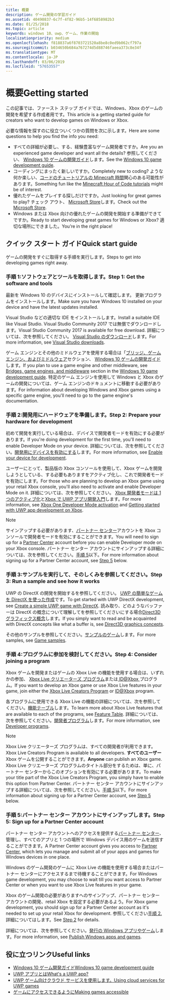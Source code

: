 ```yaml
---
title: 概要
description: ゲーム開発の学習ガイド
ms.assetid: 40490837-6c7f-4f82-96b5-14f6858982b3
ms.date: 01/25/2018
ms.topic: article
keywords: windows 10、uwp、ゲーム、作業の開始
localizationpriority: medium
ms.openlocfilehash: f818837a6f8703721520a8be8c0ed9b062cf797a
ms.sourcegitcommit: b034650b684a767274d5d88746faeea373c8e34f
ms.translationtype: MT
ms.contentlocale: ja-JP
ms.lasthandoff: 03/06/2019
ms.locfileid: "57653557"
---
```

# <a name="getting-started"></a><span data-ttu-id="36c23-104">概要</span><span class="sxs-lookup"><span data-stu-id="36c23-104">Getting started</span></span>

<span data-ttu-id="36c23-105">この記事では、ファースト ステップ ガイドでは、Windows、Xbox のゲームの開発を希望する作成者用です。</span><span class="sxs-lookup"><span data-stu-id="36c23-105">This article is a getting started guide for creators who want to develop games on Windows or Xbox.</span></span> 

<span data-ttu-id="36c23-106">必要な情報を探すのに役立ついくつかの質問を次に示します。</span><span class="sxs-lookup"><span data-stu-id="36c23-106">Here are some questions to help you find the info you need:</span></span>
* <span data-ttu-id="36c23-107">すべての詳細が必要し、する、経験豊富なゲーム開発者ですか。</span><span class="sxs-lookup"><span data-stu-id="36c23-107">Are you an experienced game developer and want all the details?</span></span> <span data-ttu-id="36c23-108">参照してください、 [Windows 10 ゲームの開発ガイド](e2e.md)します。</span><span class="sxs-lookup"><span data-stu-id="36c23-108">See the [Windows 10 game development guide](e2e.md).</span></span>
* <span data-ttu-id="36c23-109">コーディングにまったく新しいですか。</span><span class="sxs-lookup"><span data-stu-id="36c23-109">Completely new to coding?</span></span> <span data-ttu-id="36c23-110">ような何か楽しい、[コードのチュートリアルの Minecraft 時間](https://code.org/minecraft)関心のある可能性があります。</span><span class="sxs-lookup"><span data-stu-id="36c23-110">Something fun like the [Minecraft Hour of Code tutorials](https://code.org/minecraft) might be of interest.</span></span>
* <span data-ttu-id="36c23-111">優れたゲームをプレイする探しだけですか。</span><span class="sxs-lookup"><span data-stu-id="36c23-111">Just looking for great games to play?</span></span> <span data-ttu-id="36c23-112">チェック アウト、 [Microsoft Store](https://www.microsoft.com/store)します。</span><span class="sxs-lookup"><span data-stu-id="36c23-112">Check out the [Microsoft Store](https://www.microsoft.com/store).</span></span>
* <span data-ttu-id="36c23-113">Windows または Xbox 向けの優れたゲームの開発を開始する準備ができてですか。</span><span class="sxs-lookup"><span data-stu-id="36c23-113">Ready to start developing great games for Windows or Xbox?</span></span>  <span data-ttu-id="36c23-114">適切な場所にできました。</span><span class="sxs-lookup"><span data-stu-id="36c23-114">You’re in the right place!</span></span>

## <a name="quick-start-guide"></a><span data-ttu-id="36c23-115">クイック スタート ガイド</span><span class="sxs-lookup"><span data-stu-id="36c23-115">Quick start guide</span></span>

<span data-ttu-id="36c23-116">ゲームの開発をすぐに取得する手順を実行します。</span><span class="sxs-lookup"><span data-stu-id="36c23-116">Steps to get into developing games right away.</span></span>

### <a name="step-1-get-the-software-and-tools"></a><span data-ttu-id="36c23-117">手順 1:ソフトウェアとツールを取得します。</span><span class="sxs-lookup"><span data-stu-id="36c23-117">Step 1: Get the software and tools</span></span>

<span data-ttu-id="36c23-118">最新を Windows 10 のデバイスにインストールして確認します。 更新プログラムをインストールします。</span><span class="sxs-lookup"><span data-stu-id="36c23-118">Make sure you have Windows 10 installed on your device and have the latest updates installed.</span></span>

<span data-ttu-id="36c23-119">Visual Studio などの適切な IDE をインストールします。</span><span class="sxs-lookup"><span data-stu-id="36c23-119">Install a suitable IDE like Visual Studio.</span></span> <span data-ttu-id="36c23-120">Visual Studio Community 2017 では無償でダウンロードします。</span><span class="sxs-lookup"><span data-stu-id="36c23-120">Visual Studio Community 2017 is available for free download.</span></span> <span data-ttu-id="36c23-121">詳細については、次を参照してください。 [Visual Studio のダウンロード](https://www.visualstudio.com/downloads/)します。</span><span class="sxs-lookup"><span data-stu-id="36c23-121">For more information, see [Visual Studio downloads](https://www.visualstudio.com/downloads/).</span></span>

<span data-ttu-id="36c23-122">ゲーム エンジンとその他のミドルウェアを使用する場合は「[ブリッジ、ゲーム エンジン、およびミドルウェア](e2e.md#bridges-game-engines-and-middleware)セクション、 [Windows 10 ゲームの開発ガイド](e2e.md)します。</span><span class="sxs-lookup"><span data-stu-id="36c23-122">If you plan to use a game engine and other middleware, see [Bridges, game engines, and middleware](e2e.md#bridges-game-engines-and-middleware) section in the [Windows 10 game development guide](e2e.md).</span></span> <span data-ttu-id="36c23-123">特定のゲーム エンジンを使用して Windows と Xbox のゲームの開発については、ゲーム エンジンのドキュメントに移動する必要があります。</span><span class="sxs-lookup"><span data-stu-id="36c23-123">For information about developing Windows and Xbox games using a specific game engine, you'll need to go to the game engine's documentation.</span></span>

### <a name="step-2-prepare-your-hardware-for-development"></a><span data-ttu-id="36c23-124">手順 2:開発用にハードウェアを準備します。</span><span class="sxs-lookup"><span data-stu-id="36c23-124">Step 2: Prepare your hardware for development</span></span>

<span data-ttu-id="36c23-125">初めて開発を実行している場合は、デバイスで開発者モードを有効にする必要があります。</span><span class="sxs-lookup"><span data-stu-id="36c23-125">If you're doing development for the first time, you'll need to enable Developer Mode on your device.</span></span> <span data-ttu-id="36c23-126">詳細については、次を参照してください。[開発用にデバイスを有効にする](../get-started/enable-your-device-for-development.md)します。</span><span class="sxs-lookup"><span data-stu-id="36c23-126">For more information, see [Enable your device for development](../get-started/enable-your-device-for-development.md).</span></span>

<span data-ttu-id="36c23-127">ユーザーにとって、製品版の Xbox コンソールを使用して、Xbox ゲームを開発しようとしている、する必要もありますをアクティブ化し、これで開発者モードを有効にします。</span><span class="sxs-lookup"><span data-stu-id="36c23-127">For those who are planning to develop an Xbox game using your retail Xbox console, you'll also need to activate and enable Developer Mode on it.</span></span> <span data-ttu-id="36c23-128">詳細については、次を参照してください。 [Xbox 開発者モードは 1 つのアクティブ化](../xbox-apps/devkit-activation.md)と[Xbox で UWP アプリ開発入門](../xbox-apps/getting-started.md)します。</span><span class="sxs-lookup"><span data-stu-id="36c23-128">For more information, see [Xbox One Developer Mode activation](../xbox-apps/devkit-activation.md) and [Getting started with UWP app development on Xbox](../xbox-apps/getting-started.md).</span></span> 

> [!Note]
> <span data-ttu-id="36c23-129">サインアップする必要があります、[パートナー センター](https://partner.microsoft.com/dashboard)アカウントを Xbox コンソールで開発者モードを有効にすることができます。</span><span class="sxs-lookup"><span data-stu-id="36c23-129">You will need to sign up for a [Partner Center](https://partner.microsoft.com/dashboard)  account before you can enable Developer mode on your Xbox console.</span></span> <span data-ttu-id="36c23-130">パートナー センター アカウントにサインアップする詳細については、次を参照してください。[手順 5](#step-5-sign-up-for-a-partner-center-account)以下。</span><span class="sxs-lookup"><span data-stu-id="36c23-130">For more information about signing up for a Partner Center account, see [Step 5](#step-5-sign-up-for-a-partner-center-account) below.</span></span>

### <a name="step-3-run-a-sample-and-see-how-it-works"></a><span data-ttu-id="36c23-131">手順 3:サンプルを実行して、そのしくみを参照してください。</span><span class="sxs-lookup"><span data-stu-id="36c23-131">Step 3: Run a sample and see how it works</span></span>

<span data-ttu-id="36c23-132">UWP の DirectX の開発を開始するを参照してください。 [UWP の簡単なゲームを DirectX を使った作成](tutorial--create-your-first-uwp-directx-game.md)です。</span><span class="sxs-lookup"><span data-stu-id="36c23-132">To get started with UWP DirectX development, see [Create a simple UWP game with DirectX](tutorial--create-your-first-uwp-directx-game.md).</span></span> <span data-ttu-id="36c23-133">読み取り、どのようなバッファーは DirectX の概念について理解してを参照してくださいにする場合[Direct3D グラフィックス概念](../graphics-concepts/index.md)します。</span><span class="sxs-lookup"><span data-stu-id="36c23-133">If you simply want to read and be acquainted with DirectX concepts like what a buffer is, see [Direct3D graphics concepts](../graphics-concepts/index.md).</span></span>

<span data-ttu-id="36c23-134">その他のサンプルを参照してください。[サンプルのゲーム](e2e.md#game-samples)します。</span><span class="sxs-lookup"><span data-stu-id="36c23-134">For more samples, see [Game samples](e2e.md#game-samples).</span></span>

### <a name="step-4-consider-joining-a-program"></a><span data-ttu-id="36c23-135">手順 4:プログラムに参加を検討してください。</span><span class="sxs-lookup"><span data-stu-id="36c23-135">Step 4: Consider joining a program</span></span>

<span data-ttu-id="36c23-136">Xbox ゲームを開発またはゲームの Xbox Live の機能を使用する場合は、いずれかの参加、 [Xbox Live クリエーターズ プログラム](https://developer.microsoft.com/games/xbox/xboxlive/creator)または[ ID@Xbox ](https://www.xbox.com/Developers/id)プログラム。</span><span class="sxs-lookup"><span data-stu-id="36c23-136">If you want to develop an Xbox game or use Xbox Live features in your game, join either the [Xbox Live Creators Program](https://developer.microsoft.com/games/xbox/xboxlive/creator) or [ID@Xbox](https://www.xbox.com/Developers/id) program.</span></span> 

<span data-ttu-id="36c23-137">各プログラムに使用できる Xbox Live の機能の詳細については、次を参照してください。[機能テーブル](../xbox-live/developer-program-overview.md#feature-table)します。</span><span class="sxs-lookup"><span data-stu-id="36c23-137">To learn more about Xbox Live features that are available to each of the programs, see [Feature Table](../xbox-live/developer-program-overview.md#feature-table).</span></span> <span data-ttu-id="36c23-138">詳細については、次を参照してください。[開発者プログラム](e2e.md#developer-programs)します。</span><span class="sxs-lookup"><span data-stu-id="36c23-138">For more information, see [Developer programs](e2e.md#developer-programs).</span></span>

> [!Note]
> <span data-ttu-id="36c23-139">Xbox Live クリエーターズ プログラムは、すべての開発者が利用できます。</span><span class="sxs-lookup"><span data-stu-id="36c23-139">Xbox Live Creators Program is available to all developers.</span></span> <span data-ttu-id="36c23-140">**すべてのユーザー** Xbox ゲームを公開することができます。</span><span class="sxs-lookup"><span data-stu-id="36c23-140">**Anyone** can publish an Xbox game.</span></span> <span data-ttu-id="36c23-141">Xbox Live クリエーターズ プログラムのタイトル部分をするためは、単に、パートナー センターからこのオプションを有効にする必要があります。</span><span class="sxs-lookup"><span data-stu-id="36c23-141">To make your title part of the Xbox Live Creators Program, you simply have to enable this option from Partner Center.</span></span> <span data-ttu-id="36c23-142">パートナー センター アカウントにサインアップする詳細については、次を参照してください。[手順 5](#step-5-sign-up-for-a-partner-center-account)以下。</span><span class="sxs-lookup"><span data-stu-id="36c23-142">For more information about signing up for a Partner Center account, see [Step 5](#step-5-sign-up-for-a-partner-center-account) below.</span></span>

### <a name="step-5-sign-up-for-a-partner-center-account"></a><span data-ttu-id="36c23-143">手順 5:パートナー センター アカウントにサインアップします。</span><span class="sxs-lookup"><span data-stu-id="36c23-143">Step 5: Sign up for a Partner Center account</span></span>

<span data-ttu-id="36c23-144">パートナー センター アカウントへのアクセスを提供する[パートナー センター](https://partner.microsoft.com/dashboard)、管理し、すべてのアプリと 1 つの場所で Windows デバイス用のゲームを送信することができます。</span><span class="sxs-lookup"><span data-stu-id="36c23-144">A Partner Center account gives you access to [Partner Center](https://partner.microsoft.com/dashboard), which lets you manage and submit all of your apps and games for Windows devices in one place.</span></span>

<span data-ttu-id="36c23-145">Windows のゲーム開発のゲームに Xbox Live の機能を使用する場合またはパートナー センターにアクセスするまで待機することができます。</span><span class="sxs-lookup"><span data-stu-id="36c23-145">For Windows game development, you may choose to wait till you want access to Partner Center or when you want to use Xbox Live features in your game.</span></span>

<span data-ttu-id="36c23-146">Xbox のゲーム開発の必要がありますへのサインアップ、パートナー センター アカウントの開発、retail Xbox を設定する必要があるよう。</span><span class="sxs-lookup"><span data-stu-id="36c23-146">For Xbox game development, you should sign up for a Partner Center account as it's needed to set up your retail Xbox for development.</span></span> <span data-ttu-id="36c23-147">参照してください[手順 2.](#step-2-prepare-your-hardware-for-development)詳細についてはします。</span><span class="sxs-lookup"><span data-stu-id="36c23-147">See [Step 2](#step-2-prepare-your-hardware-for-development) for details.</span></span>

<span data-ttu-id="36c23-148">詳細については、次を参照してください。[発行の Windows アプリやゲーム](../publish/index.md)します。</span><span class="sxs-lookup"><span data-stu-id="36c23-148">For more information, see [Publish Windows apps and games](../publish/index.md).</span></span>

## <a name="useful-links"></a><span data-ttu-id="36c23-149">役に立つリンク</span><span class="sxs-lookup"><span data-stu-id="36c23-149">Useful links</span></span>

* [<span data-ttu-id="36c23-150">Windows 10 ゲーム開発ガイド</span><span class="sxs-lookup"><span data-stu-id="36c23-150">Windows 10 game development guide</span></span>](e2e.md)
* [<span data-ttu-id="36c23-151">UWP アプリとは</span><span class="sxs-lookup"><span data-stu-id="36c23-151">What's a UWP app?</span></span>](../get-started/universal-application-platform-guide.md)
* [<span data-ttu-id="36c23-152">UWP ゲーム向けクラウド サービスを使用します。</span><span class="sxs-lookup"><span data-stu-id="36c23-152">Using cloud services for UWP games</span></span>](cloud-for-games.md)
* [<span data-ttu-id="36c23-153">ゲームにアクセスできるように</span><span class="sxs-lookup"><span data-stu-id="36c23-153">Making games accessible</span></span>](accessibility-for-games.md)